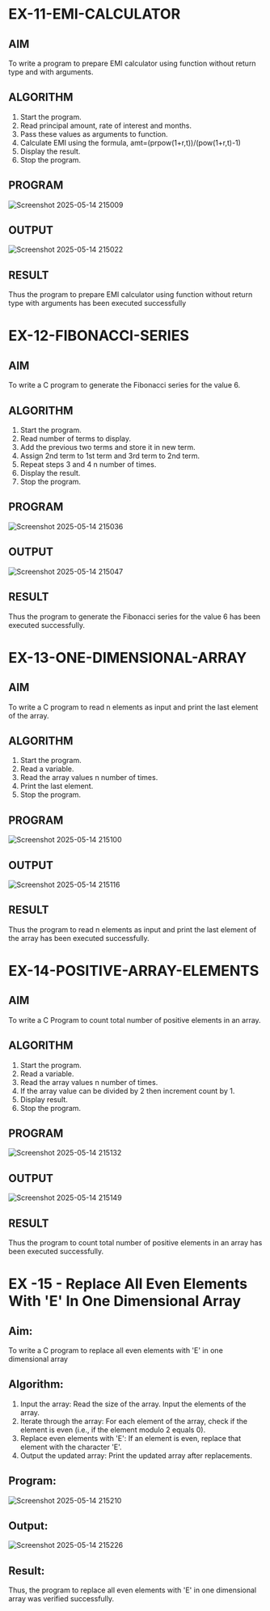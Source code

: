 # EX-11-EMI-CALCULATOR

## AIM

To write a program to prepare EMI calculator using function without return type and with arguments.

## ALGORITHM

1.	Start the program.
2.	Read principal amount, rate of interest and months.
3.	Pass these values as arguments to function.
4.	Calculate EMI using the formula, amt=(prpow(1+r,t))/(pow(1+r,t)-1)
5.	Display the result.
6.	Stop the program.

## PROGRAM
![Screenshot 2025-05-14 215009](https://github.com/user-attachments/assets/422e6aac-8525-4ffd-a766-96ac3e56fa66)


## OUTPUT


![Screenshot 2025-05-14 215022](https://github.com/user-attachments/assets/f465a9e6-c1b2-4269-ad85-93dcb7d0388b)



## RESULT

Thus the program to prepare EMI calculator using function without return type with arguments has been executed successfully
 
 


# EX-12-FIBONACCI-SERIES
## AIM
To write a C program to generate the Fibonacci series for the value 6.

## ALGORITHM
1.	Start the program.
2.	Read number of terms to display.
3.	Add the previous two terms and store it in new term.
4.	Assign 2nd term to 1st term and 3rd term to 2nd term.
5.	Repeat steps 3 and 4 n number of times.
6.	Display the result.
7.	Stop the program.

## PROGRAM
![Screenshot 2025-05-14 215036](https://github.com/user-attachments/assets/f40b9885-0b31-4839-bcd2-9c1d598d5869)

## OUTPUT

![Screenshot 2025-05-14 215047](https://github.com/user-attachments/assets/45916ecc-4362-455b-9ce9-2d94863a4aac)







## RESULT
Thus the program to generate the Fibonacci series for the value 6 has been executed successfully.
 
 


# EX-13-ONE-DIMENSIONAL-ARRAY
## AIM
To write a C program to read n elements as input and print the last element of the array.

## ALGORITHM
1.	Start the program.
2.	Read a variable.
3.	Read the array values n number of times.
4.	Print the last element.
5.	Stop the program.

## PROGRAM

![Screenshot 2025-05-14 215100](https://github.com/user-attachments/assets/c3590e9e-e5f1-44bc-8ee6-bc68d078f215)



## OUTPUT



![Screenshot 2025-05-14 215116](https://github.com/user-attachments/assets/03181de8-a3f2-4a5a-9764-842db3d3a70c)







## RESULT
Thus the program to read n elements as input and print the last element of the array has been executed successfully.
 
 


# EX-14-POSITIVE-ARRAY-ELEMENTS
## AIM
To write a C Program to count total number of positive elements in an array.

## ALGORITHM
1.	Start the program.
2.	Read a variable.
3.	Read the array values n number of times.
4.	If the array value can be divided by 2 then increment count by 1.
5.	Display result.
6.	Stop the program.

## PROGRAM

![Screenshot 2025-05-14 215132](https://github.com/user-attachments/assets/70753ab3-0761-4a89-99b3-278b5a586ed3)


## OUTPUT


![Screenshot 2025-05-14 215149](https://github.com/user-attachments/assets/eaff4b69-8088-41b0-876c-8bdb65d5a866)




## RESULT
Thus the program to count total number of positive elements in an array has been executed successfully.





 
 


# EX -15 - Replace All Even Elements With 'E' In One Dimensional Array

## Aim:
To write a C program to replace all even elements with 'E' in one dimensional array

## Algorithm:
1.	Input the array:
  Read the size of the array.
  Input the elements of the array.
2.	Iterate through the array:
 	For each element of the array, check if the element is even (i.e., if the element modulo 2 equals 0).
3.	Replace even elements with 'E':
     If an element is even, replace that element with the character 'E'.
4.	Output the updated array:
 Print the updated array after replacements.

## Program:

![Screenshot 2025-05-14 215210](https://github.com/user-attachments/assets/0919fa18-d9a6-4601-a6bd-d9456ec45e49)

## Output:

 ![Screenshot 2025-05-14 215226](https://github.com/user-attachments/assets/ccd8beb1-76de-40ac-9f15-40a9541d1a8d)



## Result:

Thus, the program to replace all even elements with 'E' in one dimensional array was verified successfully.



